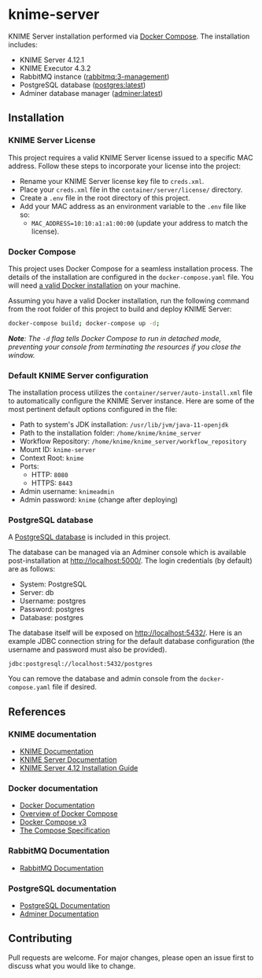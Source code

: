 # knime-server

KNIME Server installation performed via
[Docker Compose](https://docs.docker.com/compose/). The installation includes:

- KNIME Server 4.12.1
- KNIME Executor 4.3.2
- RabbitMQ instance ([rabbitmq:3-management](https://hub.docker.com/_/rabbitmq))
- PostgreSQL database ([postgres:latest](https://hub.docker.com/_/postgres))
- Adminer database manager ([adminer:latest](https://hub.docker.com/_/adminer))

## Installation

### KNIME Server License

This project requires a valid KNIME Server license issued to a specific MAC
address. Follow these steps to incorporate your license into the project:

- Rename your KNIME Server license key file to `creds.xml`.
- Place your `creds.xml` file in the `container/server/license/` directory.
- Create a `.env` file in the root directory of this project.
- Add your MAC address as an environment variable to the `.env` file like so:
  - `MAC_ADDRESS=10:10:a1:a1:00:00` (update your address to match the license).

### Docker Compose

This project uses Docker Compose for a seamless installation process.
The details of the installation are configured in the `docker-compose.yaml`
file. You will need
[a valid Docker installation](https://www.docker.com/products/docker-desktop)
on your machine.

Assuming you have a valid Docker installation, run the following command from
the root folder of this project to build and deploy KNIME Server:

```bash
docker-compose build; docker-compose up -d;
```

***Note**: The `-d` flag tells Docker Compose to run in detached mode,
preventing your console from terminating the resources if you close the window.*

### Default KNIME Server configuration

The installation process utilizes the `container/server/auto-install.xml` file
to automatically configure the KNIME Server instance. Here are some of
the most pertinent default options configured in the file:

- Path to system's JDK installation: `/usr/lib/jvm/java-11-openjdk`
- Path to the installation folder: `/home/knime/knime_server`
- Workflow Repository: `/home/knime/knime_server/workflow_repository`
- Mount ID: `knime-server`
- Context Root: `knime`
- Ports:
  - HTTP: `8080`
  - HTTPS: `8443`
- Admin username: `knimeadmin`
- Admin password: `knime` (change after deploying)

### PostgreSQL database

A [PostgreSQL database](https://www.postgresql.org/) is included in this
project.

The database can be managed via an Adminer console which is available
post-installation at [http://localhost:5000/](http://localhost:5000/).
The login credentials (by default) are as follows:

- System: PostgreSQL
- Server: db
- Username: postgres
- Password: postgres
- Database: postgres

The database itself will be exposed on
[http://localhost:5432/](http://localhost:5432/). Here is an example JDBC
connection string for the default database configuration (the username and
password must also be provided).

```text
jdbc:postgresql://localhost:5432/postgres
```

You can remove the database and admin console from the `docker-compose.yaml`
file if desired.

## References

### KNIME documentation

- [KNIME Documentation](https://docs.knime.com/)
- [KNIME Server Documentation](https://docs.knime.com/?category=server&release=2020-12)
- [KNIME Server 4.12 Installation Guide](https://docs.knime.com/2020-12/server_installation_guide/index.html)

### Docker documentation

- [Docker Documentation](https://docs.docker.com/)
- [Overview of Docker Compose](https://docs.docker.com/compose/)
- [Docker Compose v3](https://docs.docker.com/compose/compose-file/compose-file-v3/)
- [The Compose Specification](https://github.com/compose-spec/compose-spec/blob/master/spec.md)

### RabbitMQ Documentation

- [RabbitMQ Documentation](https://www.rabbitmq.com/documentation.html)

### PostgreSQL documentation

- [PostgreSQL Documentation](https://www.postgresql.org/docs/current/)
- [Adminer Documentation](https://www.adminer.org/)

## Contributing

Pull requests are welcome. For major changes, please open an issue first to
discuss what you would like to change.

